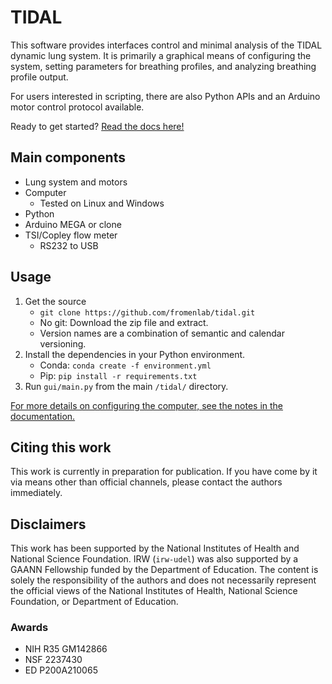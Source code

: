 # TIDAL
This software provides interfaces control and minimal analysis of the TIDAL dynamic lung system. It is primarily a graphical means of configuring the system, setting parameters for breathing profiles, and analyzing breathing profile output.

For users interested in scripting, there are also Python APIs and an Arduino motor control protocol available.

Ready to get started? [Read the docs here!](documentation)

## Main components

- Lung system and motors
- Computer
    - Tested on Linux and Windows
- Python
- Arduino MEGA or clone
- TSI/Copley flow meter
    - RS232 to USB

## Usage

1. Get the source
    - `git clone https://github.com/fromenlab/tidal.git`
    - No git: Download the zip file and extract.
    - Version names are a combination of semantic and calendar versioning.
1. Install the dependencies in your Python environment.
    - Conda: `conda create -f environment.yml`
    - Pip: `pip install -r requirements.txt`
1. Run `gui/main.py` from the main `/tidal/` directory.

[For more details on configuring the computer, see the notes in the documentation.](documentation/_setup.md)

## Citing this work

This work is currently in preparation for publication. If you have come by it via means other than official channels, please contact the authors immediately.

## Disclaimers
This work has been supported by the National Institutes of Health and National Science Foundation.
IRW (`irw-udel`) was also supported by a GAANN Fellowship funded by the Department of
Education. The content is solely the responsibility of the authors and does not necessarily 
represent the official views of the National Institutes of Health, National Science Foundation, 
or Department of Education.

### Awards
- NIH R35 GM142866
- NSF 2237430
- ED P200A210065